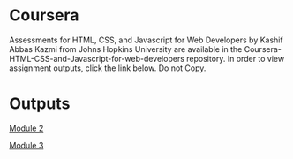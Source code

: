 # Coursera
Assessments for HTML, CSS, and Javascript for Web Developers by Kashif Abbas Kazmi from Johns Hopkins University are available in the Coursera-HTML-CSS-and-Javascript-for-web-developers repository. In order to view assignment outputs, click the link below. Do not Copy.

# Outputs
[Module 2](https://kashiekzmi.github.io/Coursera-HTML-CSS-and-Javascript-for-web-developers/Coursera%20Solutions/Assignment%202/index.html)

[Module 3](https://kashiekzmi.github.io/Coursera-HTML-CSS-and-Javascript-for-web-developers/Coursera%20Solutions/Assignment%203/index.html)
